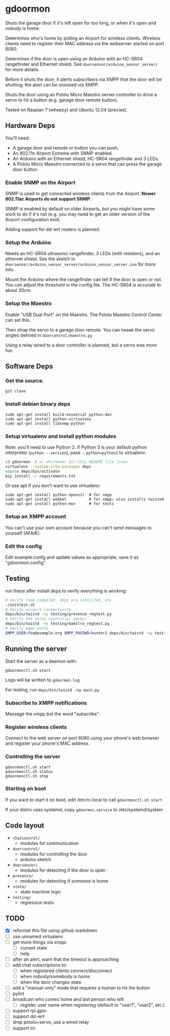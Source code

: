 # gdoormon

Shuts the garage door if it's left open for too long, or when it's open and
nobody is home. 

Determines who's home by polling an Airport for wireless clients. Wireless
clients need to register their MAC address via the webserver started on port
8080.

Determines if the door is open using an Arduino with an HC-SR04 rangefinder and
Ethernet shield. See ```doorsensor/arduino_sensor_server/``` for more details.

Before it shuts the door, it alerts subscribers via XMPP that the door
will be shutting; the alert can be snoozed via XMPP.

Shuts the door using an Pololu Micro Maestro server controller to drive a
servo to hit a button (e.g. garage door remote button).

Tested on Raspian 7 (wheezy) and Ubuntu 12.04 (precise).

## Hardware Deps

You'll need:
  - A garage door and remote or button you can push.
  - An 802.11n Airport Extreme with SNMP enabled.
  - An Arduino with an Ethernet shield, HC-SR04 rangefinder and 3 LEDs
  - A Pololu Micro Maestro connected to a servo that can press the garage door button.


### Enable SNMP on the Airport

SNMP is used to get connected wireless clients from the Airport. 
**Newer 802.11ac Airports do not support SNMP.**

SNMP is enabled by default on older Airports, but you might have some work to
do if it's not (e.g. you may need to get an older version of the Airport
configuration tool).

Adding support for dd-wrt routers is planned.

### Setup the Arduino

Needs an HC-SR04 ultrasonic rangefinder, 3 LEDs (with resistors), and an
ethernet shield. See the sketch in ```doorsensor/arduino_sensor_server/arduino_sensor_server.ino```
for more info.

Mount the Arduino where the rangefinder can tell if the door is open or not.
You can adjust the threshold in the config file. The HC-SR04 is accurate to
about 30cm.


### Setup the Maestro

Enable "USB Dual Port" on the Maestro. The Pololu Maestro Control Center can
set this.

Then strap the servo to a garage door remote. You can tweak the servo angles
defined in ```doorcontrol/maestro.py``` 

Using a relay wired to a door controller is planned, but a servo was more fun.

## Software Deps

### Get the source.

    git clone

### Install debian binary deps

    sudo apt-get install build-essential python-dev
    sudo apt-get install python-virtualenv
    sudo apt-get install libsnmp-python

### Setup virtualenv and install python modules

Note: you'll need to use Python 2. If Python 3 is your default python
interpreter (```python --version```), pass ```--python=python2``` to
virtualenv.

```sh
cd gdoormon  # or whichever dir this README file lives
virtualenv --system-site-packages deps
source deps/bin/activate
pip install -r requirements.txt
```

*Or* use apt if you don't want to use virtualenv:

    sudo apt-get install python-openssl  # for xmpp
    sudo apt-get install wokkel          # for xmpp; also installs twisted
    sudo apt-get install python-mox      # for tests

### Setup an XMPP account

You can't use your own account because you can't send messages to yourself
(AFAIK).

### Edit the config

Edit example.confg and update values as appropriate, save it as
"gdoormon.config". 


## Testing

run these after install deps to verify everything is working:

```sh
# Verify code compiles, deps are satisifed, etc.
./unittest.sh
# Verify airport connectivity.
deps/bin/twistd -ny testing/presence_regtest.py 
# Verify the servo controller works:
deps/bin/twistd -ny testing/maestro_regtest.py
# Verify xmpp works
XMPP_USER=foo@example.org XMPP_PASSWD=hunter2 deps/bin/twistd -ny testing/xmpp_regtest.py
```

## Running the server

Start the server as a daemon with:

    gdoormonctl.sh start

Logs will be written to ```gdoormon.log```

For testing, run ```deps/bin/twistd -ny main.py```

### Subscribe to XMPP notifications

Message the xmpp bot the word "subscribe".

### Register wireless clients

Connect to the web server on port 8080 using your phone's web browser and
register your phone's MAC address.

### Controlling the server

    gdoormonctl.sh start
    gdoormonctl.sh status
    gdoormonctl.sh stop

### Starting on boot

If you want to start it on boot, edit /etc/rc.local to call
```gdoormonctl.sh start```

If your distro uses systemd, copy ```gdoormon.service``` to /etc/systemd/system


## Code layout

  - ```chatcontrol/```
    - modules for communication
  - ```doorcontrol/```
    - modules for controlling the door
    - arduino sketch
  - ```doorsensor/```
    - modules for detecting if the door is open
  - ```presence/```
    - modules for detecting if someone is home
  - ```state/```
    - state machine logic
  - ```testing/```
    - regression tests


## TODO

  - [x] reformat this file using github markdown
  - [ ] use unnamed virtualenv
  - [ ] get more things via xmpp:
    - [ ] current state
    - [ ] help
  - [ ] after an alert, warn that the timeout is approaching
  - [ ] add chat subscriptions to:
    - [ ] when registered clients connect/disconnect
    - [ ] when nobody/somebody is home
    - [ ] when the door changes state
  - [ ] add a "manual-only" mode that requires a human to hit the button
  - [ ] pylint
  - [ ] broadcast who comes home and last person who left
    - [ ] register user name when registering (default to "user1", "user2", etc.)
  - [ ] support rpi gpio
  - [ ] support dd-wrt
  - [ ] drop pololu+servo, use a wired relay
  - [ ] support irc

